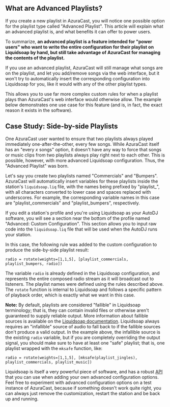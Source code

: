 ## What are Advanced Playlists?

If you create a new playlist in AzuraCast, you will notice one possible option for the playlist type called "Advanced Playlist". This article will explain what an advanced playlist is, and what benefits it can offer to power users.

To summarize, **an advanced playlist is a feature intended for "power users" who want to write the entire configuration for their playlist on Liquidsoap by hand, but still take advantage of AzuraCast for managing the contents of the playlist.**

If you use an advanced playlist, AzuraCast will still manage what songs are on the playlist, and let you add/remove songs via the web interface, but it won't try to automatically insert the corresponding configuration into Liquidsoap for you, like it would with any of the other playlist types.

This allows you to use far more complex custom rules for when a playlist plays than AzuraCast's web interface would otherwise allow. The example below demonstrates one use case for this feature (and is, in fact, the exact reason it exists in the software).

## Case Study: Side-by-side Playlists

One AzuraCast user wanted to ensure that two playlists always played immediately one-after-the-other, every few songs. While AzuraCast itself has an "every _x_ songs" option, it doesn't have any way to force that songs or music clips from two playlists always play right next to each other. This is possible, however, with more advanced Liquidsoap configuration. Thus, the "Advanced Playlist" was born.

Let's say you create two playlists named "Commercials" and "Bumpers". AzuraCast will automatically insert variables for these playlists inside the station's `liquidsoap.liq` file, with the names being prefixed by "playlist_", with all characters converted to lower case and spaces replaced with underscores. For example, the corresponding variable names in this case are "playlist_commercials" and "playlist_bumpers", respectively.

If you edit a station's profile and you're using Liquidsoap as your AutoDJ software, you will see a section near the bottom of the profile named "Advanced: Custom Configuration". This section allows you to input raw code into the `liquidsoap.liq` file that will be used when the AutoDJ runs your station.

In this case, the following rule was added to the custom configuration to produce the side-by-side playlist result:

```
radio = rotate(weights=[1,1,5], [playlist_commercials, playlist_bumpers, radio])
```

The variable `radio` is already defined in the Liquidsoap configuration, and represents the entire composed radio stream as it will broadcast out to listeners. The playlist names were defined using the rules described above. The `rotate` function is internal to Liquidsoap and follows a specific pattern of playback order, which is exactly what we want in this case.

**Note:** By default, playlists are considered "fallible" in Liquidsoap terminology; that is, they can contain invalid files or otherwise aren't guaranteed to supply reliable output. More information about fallible sources is available on the [Liquidsoap documentation](http://liquidsoap.info/doc-dev/quick_start.html). Liquidsoap always requires an "infallible" source of audio to fall back to if the fallible sources don't produce a valid output. In the example above, the infallible source is the existing `radio` variable, but if you are completely overriding the output signal, you should make sure to have at least one "safe" playlist; that is, one playlist wrapped with the `mksafe` function, like:

```
radio = rotate(weights=[1,1,5], [mksafe(playlist_jingles), playlist_commercials, playlist_music])
```

Liquidsoap is itself a very powerful piece of software, and has a robust [API](http://savonet.sourceforge.net/doc-svn/reference.html) that you can use when adding your own advanced configuration options. Feel free to experiment with advanced configuration options on a test instance of AzuraCast, because if something doesn't work quite right, you can always just remove the customization, restart the station and be back up and running.